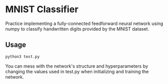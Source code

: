 # MNIST Classifier

Practice implementing a fully-connected feedforward neural network using numpy
to classify handwritten digits provided by the MNIST dataset.

## Usage
```
python3 test.py
```
You can mess with the network's structure and hyperparameters by changing the
values used in test.py when initializing and training the network.
